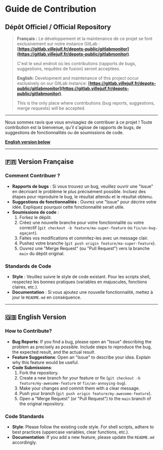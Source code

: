 # Guide de Contribution

## Dépôt Officiel / Official Repository

> **Français :**
> Le développement et la maintenance de ce projet se font exclusivement sur notre instance GitLab : **[https://gitlab.villejuif.fr/depots-public/gitlabmonitor](https://gitlab.villejuif.fr/depots-public/gitlabmonitor)**.
>
> C'est le seul endroit où les contributions (rapports de bugs, suggestions, requêtes de fusion) seront acceptées.
>
> **English:**
> Development and maintenance of this project occur exclusively on our GitLab instance: **[https://gitlab.villejuif.fr/depots-public/gitlabmonitor](https://gitlab.villejuif.fr/depots-public/gitlabmonitor)**.
>
> This is the only place where contributions (bug reports, suggestions, merge requests) will be accepted.

---

Nous sommes ravis que vous envisagiez de contribuer à ce projet ! Toute contribution est la bienvenue, qu'il s'agisse de rapports de bugs, de suggestions de fonctionnalités ou de soumissions de code.

**[English version below](#english-version)**

---

## 🇫🇷 Version Française

### Comment Contribuer ?

- **Rapports de bugs** : Si vous trouvez un bug, veuillez ouvrir une "Issue" en décrivant le problème le plus précisément possible. Incluez des étapes pour reproduire le bug, le résultat attendu et le résultat obtenu.
- **Suggestions de fonctionnalités** : Ouvrez une "Issue" pour décrire votre idée. Expliquez pourquoi cette fonctionnalité serait utile.
- **Soumissions de code** :
  1. Forkez le dépôt.
  2. Créez une nouvelle branche pour votre fonctionnalité ou votre correctif (`git checkout -b feature/ma-super-feature` ou `fix/un-bug-agaçant`).
  3. Faites vos modifications et commitez-les avec un message clair.
  4. Pushez votre branche (`git push origin feature/ma-super-feature`).
  5. Ouvrez une "Merge Request" (ou "Pull Request") vers la branche `main` du dépôt original.

### Standards de Code

- **Style** : Veuillez suivre le style de code existant. Pour les scripts shell, respectez les bonnes pratiques (variables en majuscules, fonctions claires, etc.).
- **Documentation** : Si vous ajoutez une nouvelle fonctionnalité, mettez à jour le `README.md` en conséquence.

---

## 🇬🇧 English Version

### How to Contribute?

- **Bug Reports**: If you find a bug, please open an "Issue" describing the problem as precisely as possible. Include steps to reproduce the bug, the expected result, and the actual result.
- **Feature Suggestions**: Open an "Issue" to describe your idea. Explain why this feature would be useful.
- **Code Submissions**:
  1. Fork the repository.
  2. Create a new branch for your feature or fix (`git checkout -b feature/my-awesome-feature` or `fix/an-annoying-bug`).
  3. Make your changes and commit them with a clear message.
  4. Push your branch (`git push origin feature/my-awesome-feature`).
  5. Open a "Merge Request" (or "Pull Request") to the `main` branch of the original repository.

### Code Standards

- **Style**: Please follow the existing code style. For shell scripts, adhere to best practices (uppercase variables, clear functions, etc.).
- **Documentation**: If you add a new feature, please update the `README.md` accordingly.
